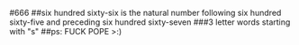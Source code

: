 #666
##six hundred sixty-six is the natural number following six hundred sixty-five and preceding six hundred sixty-seven
###3 letter words starting with "s"
##ps: FUCK POPE >:)
